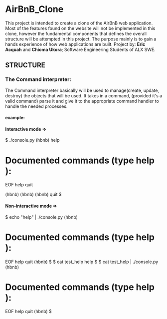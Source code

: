 <h1>AirBnB_Clone</h1>

<p>This project is intended to create a clone of the AirBnB web application.
Most of the features found on the website will not be implemented in this clone,
however the fundamental components that defines the overall structure will be attempted
in this project. The purpose mainly is to gain a hands experience of how web applications
are built. Project by: <strong>Eric Acquah</strong> and <strong>Chioma Ukora</strong>;
Software Engineering Students of ALX SWE.
</p>

<h2>STRUCTURE</h2>

<h3>The Command interpreter:</h3>

<p1>
The Command interpreter basically will be used to manage(create, update, destroy) the objects that will
be used. It takes in a command, (provided it's a valid command) parse it and give it to the appropriate
command handler to handle the needed processes.

<h4>example:</h4>

<h4>Interactive mode => </h4>

$ ./console.py
(hbnb) help

Documented commands (type help <topic>):
========================================
EOF  help  quit

(hbnb)
(hbnb)
(hbnb) quit
$

<h4>Non-interactive mode => </h4>

$ echo "help" | ./console.py
(hbnb)

Documented commands (type help <topic>):
========================================
EOF  help  quit
(hbnb)
$
$ cat test_help
help
$
$ cat test_help | ./console.py
(hbnb)

Documented commands (type help <topic>):
========================================
EOF  help  quit
(hbnb)
$
</p1>
